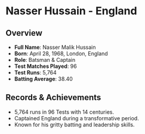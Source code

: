 # Nasser Hussain - England

## Overview
- **Full Name**: Nasser Malik Hussain
- **Born**: April 28, 1968, London, England
- **Role**: Batsman & Captain
- **Test Matches Played**: 96
- **Test Runs**: 5,764
- **Batting Average**: 38.40

## Records & Achievements
- 5,764 runs in 96 Tests with 14 centuries.
- Captained England during a transformative period.
- Known for his gritty batting and leadership skills.


